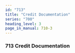 ```yaml
---
id: "713"
title: "Credit Documentation"
series: "700"
heading_level: 3
page_in_manual: 710-3
---
```


### 713 Credit Documentation